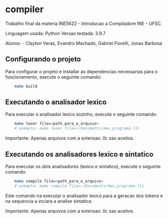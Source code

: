 # compiler

Trabalho final da materia INE5622 - Introducao a Compiladore INE - UFSC

Linguagem usada: Python
Versao testada: 3.9.7

Alunos: - Clayton Veras, Evandro Machado, Gabriel Fiorelli, Jonas Barbosa

## Configurando o projeto

Para configurar o projeto e installar as dependencias necessarias para o funcionamento, execute o seguinte comando:

```bash
    make build
```

## Executando o analisador lexico

Para executar o analisador lexico sozinho, execute o seguinte comando:

```bash
    make lexer file=<path_para_o_arquivo>
    # exemplo: make lexer file=~/Documents/meu_programa.llc
```

Importante: Apenas arquivos com a extensao .llc sao aceitos.

## Executando os analisadores lexico e sintatico

Para executar os dois analisadores (lexico e sintatico), execute o seguinte comando:

```bash
    make compile file=<path_para_o_arquivo>
    # exemplo: make compile file=~/Documents/meu_programa.llc
```

Este comando ira executar o analisador lexico para a geracao dos tokens e na sequencia a inciara a analise sintatica.

Importante: Apenas arquivos com a extensao .llc sao aceitos.
